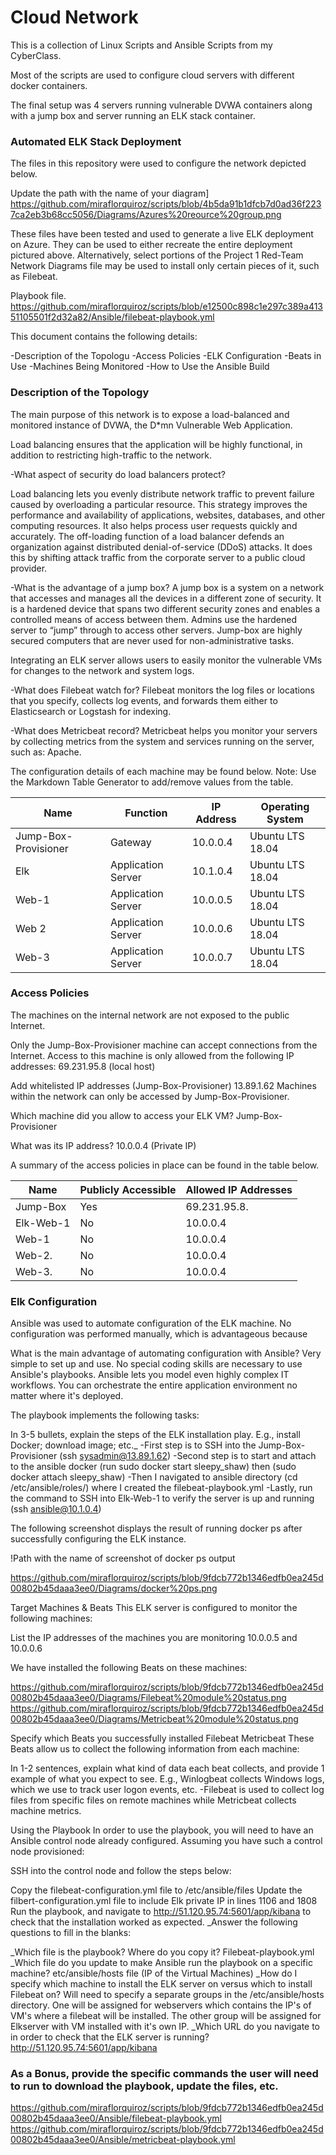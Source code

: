 # Cloud Network

This is a collection of Linux Scripts and Ansible Scripts from my CyberClass.

Most of the scripts are used to configure cloud servers with different docker containers.

The final setup was 4 servers running vulnerable DVWA containers along with a jump box and server running an ELK stack container. 


### Automated ELK Stack Deployment

The files in this repository were used to configure the network depicted below.

Update the path with the name of your diagram] https://github.com/miraflorquiroz/scripts/blob/4b5da91b1dfcb7d0ad36f2237ca2eb3b68cc5056/Diagrams/Azures%20reource%20group.png

These files have been tested and used to generate a live ELK deployment on Azure. They can be used to either recreate the entire deployment pictured above. Alternatively, select portions of the Project 1 Red-Team Network Diagrams file may be used to install only certain pieces of it, such as Filebeat.

Playbook file. https://github.com/miraflorquiroz/scripts/blob/e12500c898c1e297c389a41351105501f2d32a82/Ansible/filebeat-playbook.yml 

This document contains the following details:

-Description of the Topologu
-Access Policies
-ELK Configuration
 -Beats in Use
 -Machines Being Monitored
-How to Use the Ansible Build

### Description of the Topology

The main purpose of this network is to expose a load-balanced and monitored instance of DVWA, the D*mn Vulnerable Web Application.

Load balancing ensures that the application will be highly functional, in addition to restricting high-traffic to the network.

-What aspect of security do load balancers protect?

Load balancing lets you evenly distribute network traffic to prevent failure caused by overloading a particular resource. This strategy improves the performance and availability of applications, websites, databases, and other computing resources. It also helps process user requests quickly and accurately. The off-loading function of a load balancer defends an organization against distributed denial-of-service (DDoS) attacks. It does this by shifting attack traffic from the corporate server to a public cloud provider.

-What is the advantage of a jump box?
A jump box is a system on a network that accesses and manages all the devices in a different zone of security. It is a hardened device that spans two different security zones and enables a controlled means of access between them. Admins use the hardened server to “jump” through to access other servers. Jump-box are highly secured computers that are never used for non-administrative tasks.

Integrating an ELK server allows users to easily monitor the vulnerable VMs for changes to the network and system logs.

-What does Filebeat watch for? Filebeat monitors the log files or locations that you specify, collects log events, and forwards them either to Elasticsearch or Logstash for indexing.

-What does Metricbeat record? Metricbeat helps you monitor your servers by collecting metrics from the system and services running on the server, such as: Apache.

The configuration details of each machine may be found below. Note: Use the Markdown Table Generator to add/remove values from the table.

| Name                 | Function                   | IP Address | Operating System |
|----------------------|----------------------------|------------|------------------|
| Jump-Box-Provisioner | Gateway                    | 10.0.0.4   | Ubuntu LTS 18.04 |
| Elk                  |   Application Server       | 10.1.0.4   | Ubuntu LTS 18.04 |
| Web-1                |   Application Server       | 10.0.0.5   | Ubuntu LTS 18.04 |
| Web 2                |   Application Server       | 10.0.0.6   | Ubuntu LTS 18.04 |
| Web-3                |   Application Server       | 10.0.0.7   | Ubuntu LTS 18.04 |


### Access Policies

The machines on the internal network are not exposed to the public Internet.

Only the Jump-Box-Provisioner machine can accept connections from the Internet. Access to this machine is only allowed from the following IP addresses: 69.231.95.8 (local host)

Add whitelisted IP addresses (Jump-Box-Provisioner) 13.89.1.62
Machines within the network can only be accessed by Jump-Box-Provisioner.

Which machine did you allow to access your ELK VM? Jump-Box-Provisioner

What was its IP address? 10.0.0.4 (Private IP)

A summary of the access policies in place can be found in the table below.

| Name     | Publicly Accessible | Allowed IP Addresses |
|----------|---------------------|----------------------|
| Jump-Box | Yes                 | 69.231.95.8.         |
| Elk-Web-1| No                  | 10.0.0.4             |
| Web-1    | No                  | 10.0.0.4             |
| Web-2.   | No                  | 10.0.0.4             |
| Web-3.   | No                  | 10.0.0.4             |

### Elk Configuration
Ansible was used to automate configuration of the ELK machine. No configuration was performed manually, which is advantageous because 

What is the main advantage of automating configuration with Ansible? Very simple to set up and use. No special coding skills are necessary to use Ansible's playbooks. Ansible lets you model even highly complex IT workflows. You can orchestrate the entire application environment no matter where it's deployed.

The playbook implements the following tasks:

In 3-5 bullets, explain the steps of the ELK installation play. E.g., install Docker; download image; etc._
-First step is to SSH into the Jump-Box-Provisioner (ssh sysadmin@13.89.1.62)
-Second step is to start and attach to the ansible docker (run sudo docker start sleepy_shaw) then (sudo docker attach sleepy_shaw)
-Then I navigated to ansible directory (cd /etc/ansible/roles/) where I created the filebeat-playbook.yml
-Lastly, run the command to SSH into Elk-Web-1 to verify the server is up and running (ssh ansible@10.1.0.4)

The following screenshot displays the result of running docker ps after successfully configuring the ELK instance.

!Path with the name of screenshot of docker ps output

https://github.com/miraflorquiroz/scripts/blob/9fdcb772b1346edfb0ea245d00802b45daaa3ee0/Diagrams/docker%20ps.png

Target Machines & Beats
This ELK server is configured to monitor the following machines:

List the IP addresses of the machines you are monitoring 10.0.0.5 and 10.0.0.6

We have installed the following Beats on these machines:

https://github.com/miraflorquiroz/scripts/blob/9fdcb772b1346edfb0ea245d00802b45daaa3ee0/Diagrams/Filebeat%20module%20status.png
https://github.com/miraflorquiroz/scripts/blob/9fdcb772b1346edfb0ea245d00802b45daaa3ee0/Diagrams/Metricbeat%20module%20status.png

Specify which Beats you successfully installed Filebeat Metricbeat
These Beats allow us to collect the following information from each machine:

In 1-2 sentences, explain what kind of data each beat collects, and provide 1 example of what you expect to see. E.g., Winlogbeat collects Windows logs, which we use to track user logon events, etc.
-Filebeat is used to collect log files from specific files on remote machines while Metricbeat collects machine metrics.

Using the Playbook
In order to use the playbook, you will need to have an Ansible control node already configured. Assuming you have such a control node provisioned:

SSH into the control node and follow the steps below:

Copy the filebeat-configuration.yml file to /etc/ansible/files
Update the filbert-configuration.yml file to include Elk private IP in lines 1106 and 1808
Run the playbook, and navigate to http://51.120.95.74:5601/app/kibana to check that the installation worked as expected.
_Answer the following questions to fill in the blanks:

_Which file is the playbook? Where do you copy it? Filebeat-playbook.yml
_Which file do you update to make Ansible run the playbook on a specific machine? etc/ansible/hosts file (IP of the Virtual Machines)
_How do I specify which machine to install the ELK server on versus which to install Filebeat on? Will need to specify a separate groups in the /etc/ansible/hosts directory. One will be assigned for webservers which contains the IP's of VM's where a filebeat will be installed. The other group will be assigned for Elkserver with VM installed with it's own IP.
_Which URL do you navigate to in order to check that the ELK server is running? http://51.120.95.74:5601/app/kibana

### As a Bonus, provide the specific commands the user will need to run to download the playbook, update the files, etc.
https://github.com/miraflorquiroz/scripts/blob/9fdcb772b1346edfb0ea245d00802b45daaa3ee0/Ansible/filebeat-playbook.yml
https://github.com/miraflorquiroz/scripts/blob/9fdcb772b1346edfb0ea245d00802b45daaa3ee0/Ansible/metricbeat-playbook.yml
